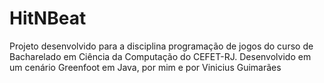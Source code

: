 # HitNBeat
Projeto desenvolvido para a disciplina programação de jogos do curso de Bacharelado em Ciência da Computação do CEFET-RJ. Desenvolvido em um cenário Greenfoot em Java, por mim e por Vinicius Guimarães 
